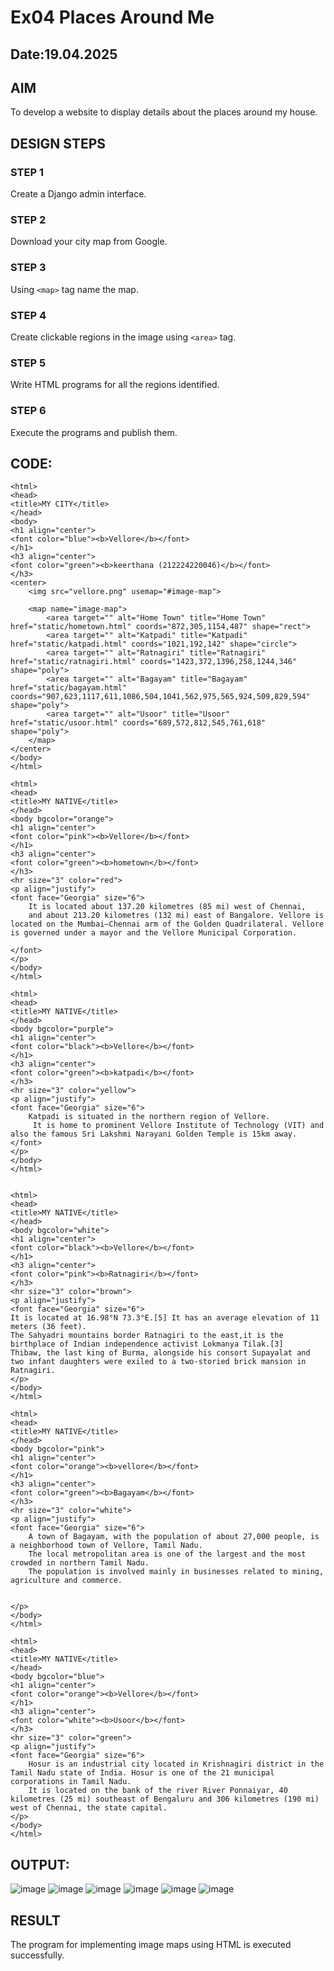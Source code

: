 # Ex04 Places Around Me
## Date:19.04.2025 

## AIM
To develop a website to display details about the places around my house.

## DESIGN STEPS

### STEP 1
Create a Django admin interface.

### STEP 2
Download your city map from Google.

### STEP 3
Using ```<map>``` tag name the map.

### STEP 4
Create clickable regions in the image using ```<area>``` tag.

### STEP 5
Write HTML programs for all the regions identified.

### STEP 6
Execute the programs and publish them.

## CODE:
```
<html>
<head>
<title>MY CITY</title>
</head>
<body>
<h1 align="center">
<font color="blue"><b>Vellore</b></font>
</h1>
<h3 align="center">
<font color="green"><b>keerthana (212224220046)</b></font>
</h3>
<center>
    <img src="vellore.png" usemap="#image-map">

    <map name="image-map">
        <area target="" alt="Home Town" title="Home Town" href="static/hometown.html" coords="872,305,1154,487" shape="rect">
        <area target="" alt="Katpadi" title="Katpadi" href="static/katpadi.html" coords="1021,192,142" shape="circle">
        <area target="" alt="Ratnagiri" title="Ratnagiri" href="static/ratnagiri.html" coords="1423,372,1396,258,1244,346" shape="poly">
        <area target="" alt="Bagayam" title="Bagayam" href="static/bagayam.html" coords="907,623,1117,611,1086,504,1041,562,975,565,924,509,829,594" shape="poly">
        <area target="" alt="Usoor" title="Usoor" href="static/usoor.html" coords="689,572,812,545,761,618" shape="poly">
    </map>
</center>
</body>
</html>

<html>
<head>
<title>MY NATIVE</title>
</head>
<body bgcolor="orange">
<h1 align="center">
<font color="pink"><b>Vellore</b></font>
</h1>
<h3 align="center">
<font color="green"><b>hometown</b></font>
</h3>
<hr size="3" color="red">
<p align="justify">
<font face="Georgia" size="6">
    It is located about 137.20 kilometres (85 mi) west of Chennai, 
    and about 213.20 kilometres (132 mi) east of Bangalore. Vellore is located on the Mumbai–Chennai arm of the Golden Quadrilateral. Vellore is governed under a mayor and the Vellore Municipal Corporation. 

</font>
</p>
</body>
</html>

<html>
<head>
<title>MY NATIVE</title>
</head>
<body bgcolor="purple">
<h1 align="center">
<font color="black"><b>Vellore</b></font>
</h1>
<h3 align="center">
<font color="green"><b>katpadi</b></font>
</h3>
<hr size="3" color="yellow">
<p align="justify">
<font face="Georgia" size="6">
    Katpadi is situated in the northern region of Vellore.
     It is home to prominent Vellore Institute of Technology (VIT) and also the famous Sri Lakshmi Narayani Golden Temple is 15km away.
</font>
</p>
</body>
</html>


<html>
<head>
<title>MY NATIVE</title>
</head>
<body bgcolor="white">
<h1 align="center">
<font color="black"><b>Vellore</b></font>
</h1>
<h3 align="center">
<font color="pink"><b>Ratnagiri</b></font>
</h3>
<hr size="3" color="brown">
<p align="justify">
<font face="Georgia" size="6">
It is located at 16.98°N 73.3°E.[5] It has an average elevation of 11 meters (36 feet). 
The Sahyadri mountains border Ratnagiri to the east,it is the birthplace of Indian independence activist Lokmanya Tilak.[3] 
Thibaw, the last king of Burma, alongside his consort Supayalat and two infant daughters were exiled to a two-storied brick mansion in Ratnagiri.
</p>
</body>
</html>

<html>
<head>
<title>MY NATIVE</title>
</head>
<body bgcolor="pink">
<h1 align="center">
<font color="orange"><b>vellore</b></font>
</h1>
<h3 align="center">
<font color="green"><b>Bagayam</b></font>
</h3>
<hr size="3" color="white">
<p align="justify">
<font face="Georgia" size="6">
    A town of Bagayam, with the population of about 27,000 people, is a neighborhood town of Vellore, Tamil Nadu. 
    The local metropolitan area is one of the largest and the most crowded in northern Tamil Nadu. 
    The population is involved mainly in businesses related to mining, agriculture and commerce.


</p>
</body>
</html>

<html>
<head>
<title>MY NATIVE</title>
</head>
<body bgcolor="blue">
<h1 align="center">
<font color="orange"><b>Vellore</b></font>
</h1>
<h3 align="center">
<font color="white"><b>Usoor</b></font>
</h3>
<hr size="3" color="green">
<p align="justify">
<font face="Georgia" size="6">
    Hosur is an industrial city located in Krishnagiri district in the Tamil Nadu state of India. Hosur is one of the 21 municipal corporations in Tamil Nadu. 
    It is located on the bank of the river River Ponnaiyar, 40 kilometres (25 mi) southeast of Bengaluru and 306 kilometres (190 mi) west of Chennai, the state capital.
</p>
</body>
</html>
```


## OUTPUT:
![image](https://github.com/user-attachments/assets/966a81aa-7c05-4f45-b418-01ca82220299)
![image](https://github.com/user-attachments/assets/a1f28087-443b-427b-9ce5-ef653fda7d7e)
![image](https://github.com/user-attachments/assets/e31ee8f6-4250-4842-89c2-d37729b2dea9)
![image](https://github.com/user-attachments/assets/1e9f8d2c-2248-4457-99ed-641acdb40312)
![image](https://github.com/user-attachments/assets/7e5566a4-94a3-45e5-b0b4-2c34102d8eab)
![image](https://github.com/user-attachments/assets/00eaf947-1581-4b11-9885-399c4c3dba83)













## RESULT
The program for implementing image maps using HTML is executed successfully.
